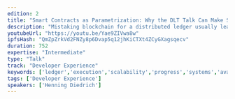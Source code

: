 ```yaml
---
edition: 2
title: "Smart Contracts as Parametrization: Why the DLT Talk Can Make Sense"
description: "Mistaking blockchain for a distributed ledger usually leads to wrong ideas and broken designs. Other technologies should usually be used to implement an immutable ledger. Especially if there is no use for smart contracts or on-chain code, using Ethereum would usually create too much overhead. However, a different use for smart contracts seems to be emerging that may not be along the lines they are currently understood: instead of facilitating self executing agreements and payments, they can be useful for user parametrization of complex workloads. Parameters of a system can ever only be as powerful as the code they are controlling. In platform systems, users will define parameters to control part of a pre-programmed environment in ways that they need it. Parameters often power creep from static values, over macros to full blown scripts. It’s along those lines that Lua developed from a parameter definition language into a powerful script language. Smart contracts seem to leak into a role where they extend the power of digitally signed parameters to trustable scripts, which can allow e.g. for more flexible controlling of the anonymous execution of analysis code against a provided data stream with full transparency for the data provider and execution guarantee for the code provider."
youtubeUrl: "https://youtu.be/Yae9ZIVwa8w"
ipfsHash: "QmZpZrkVd2FNZy8p6Dvap5q12jhKiCTXt4ZCyGXagsqecv"
duration: 752
expertise: "Intermediate"
type: "Talk"
track: "Developer Experience"
keywords: ['ledger','execution','scalability','progress','systems','availability','language','resilience','init']
tags: ['Developer Experience']
speakers: ['Henning Diedrich']
---
```

